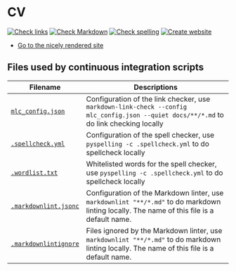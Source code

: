 # CV

<!-- markdownlint-disable MD013 --><!-- Badges cannot be split up over lines, hence will break 80 characters per line -->

[![Check links](https://github.com/richelbilderbeek/cv/actions/workflows/check_links.yaml/badge.svg?branch=main)](https://github.com/richelbilderbeek/cv/actions/workflows/check_links.yaml)
[![Check Markdown](https://github.com/richelbilderbeek/cv/actions/workflows/check_markdown.yaml/badge.svg?branch=main)](https://github.com/richelbilderbeek/cv/actions/workflows/check_markdown.yaml)
[![Check spelling](https://github.com/richelbilderbeek/cv/actions/workflows/check_spelling.yaml/badge.svg?branch=main)](https://github.com/richelbilderbeek/cv/actions/workflows/check_spelling.yaml)
[![Create website](https://github.com/richelbilderbeek/cv/actions/workflows/create_website.yaml/badge.svg?branch=main)](https://github.com/richelbilderbeek/cv/actions/workflows/create_website.yaml)

<!-- markdownlint-enable MD013 -->

- [Go to the nicely rendered site](https://richelbilderbeek.github.io/cv/)

## Files used by continuous integration scripts

<!-- markdownlint-disable MD013 --><!-- Tables cannot be split up over lines, hence will break 80 characters per line -->

Filename                              |Descriptions
--------------------------------------|--------------------------------------------------------------------------------------------------------------------------------------
[`mlc_config.json`](mlc_config.json)    |Configuration of the link checker, use `markdown-link-check --config mlc_config.json --quiet docs/**/*.md` to do link checking locally
[`.spellcheck.yml`](.spellcheck.yml)    |Configuration of the spell checker, use `pyspelling -c .spellcheck.yml` to do spellcheck locally
[`.wordlist.txt`](.wordlist.txt)        |Whitelisted words for the spell checker, use `pyspelling -c .spellcheck.yml` to do spellcheck locally
[`.markdownlint.jsonc`](.markdownlint.jsonc)|Configuration of the Markdown linter, use `markdownlint "**/*.md"` to do markdown linting locally. The name of this file is a default name.
[`.markdownlintignore`](.markdownlintignore)|Files ignored by the Markdown linter, use `markdownlint "**/*.md"` to do markdown linting locally. The name of this file is a default name.

<!-- markdownlint-enable MD013 -->
